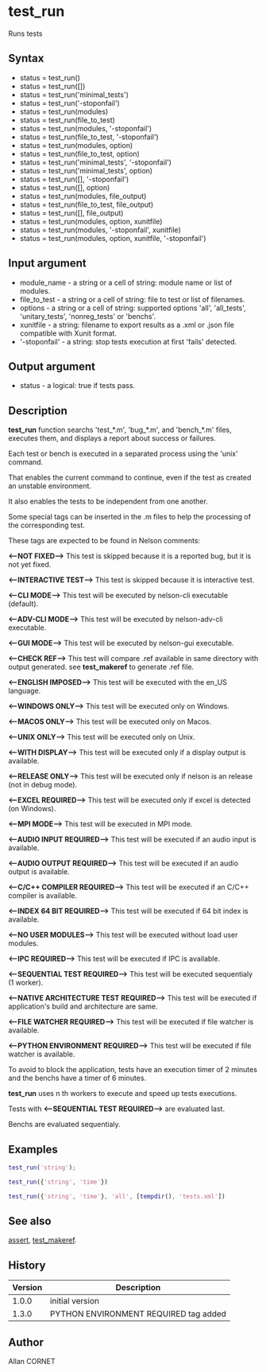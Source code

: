 # test_run

Runs tests

## Syntax

- status = test_run()
- status = test_run([])
- status = test_run('minimal_tests')
- status = test_run('-stoponfail')
- status = test_run(modules)
- status = test_run(file_to_test)
- status = test_run(modules, '-stoponfail')
- status = test_run(file_to_test, '-stoponfail')
- status = test_run(modules, option)
- status = test_run(file_to_test, option)
- status = test_run('minimal_tests', '-stoponfail')
- status = test_run('minimal_tests', option)
- status = test_run([], '-stoponfail')
- status = test_run([], option)
- status = test_run(modules, file_output)
- status = test_run(file_to_test, file_output)
- status = test_run([], file_output)
- status = test_run(modules, option, xunitfile)
- status = test_run(modules, '-stoponfail', xunitfile)
- status = test_run(modules, option, xunitfile, '-stoponfail')

## Input argument

- module_name - a string or a cell of string: module name or list of modules.
- file_to_test - a string or a cell of string: file to test or list of filenames.
- options - a string or a cell of string: supported options 'all', 'all_tests', 'unitary_tests', 'nonreg_tests' or 'benchs'.
- xunitfile - a string: filename to export results as a .xml or .json file compatible with Xunit format.
- '-stoponfail' - a string: stop tests execution at first 'fails' detected.

## Output argument

- status - a logical: true if tests pass.

## Description

  <p><b>test_run</b> function searchs 'test_*.m', 'bug_*.m', and 'bench_*.m' files, executes them, and displays a report about success or failures.</p>
  <p>Each test or bench is executed in a separated process using the 'unix' command.</p>
  <p>That enables the current command to continue, even if the test as created an unstable environment.</p>
  <p>It also enables the tests to be independent from one another.</p>
  <p>Some special tags can be inserted in the .m files to help the processing of the corresponding test.</p>
  <p>These tags are expected to be found in Nelson comments:</p>
  <p><b>&lt;--NOT FIXED--&gt;</b> This test is skipped because it is a reported bug, but it is not yet fixed. </p>
  <p><b>&lt;--INTERACTIVE TEST--&gt;</b> This test is skipped because it is interactive test.</p>
  <p><b>&lt;--CLI MODE--&gt;</b> This test will be executed by nelson-cli executable (default).</p>
  <p><b>&lt;--ADV-CLI MODE--&gt;</b> This test will be executed by nelson-adv-cli executable.</p>
  <p><b>&lt;--GUI MODE--&gt;</b> This test will be executed by nelson-gui executable.</p>
  <p><b>&lt;--CHECK REF--&gt;</b> This test will compare .ref available in same directory with output generated. see <b>test_makeref</b> to generate .ref file.</p>
  <p><b>&lt;--ENGLISH IMPOSED--&gt;</b> This test will be executed with the en_US language.</p>
  <p><b>&lt;--WINDOWS ONLY--&gt;</b> This test will be executed only on Windows.</p>
  <p><b>&lt;--MACOS ONLY--&gt;</b>  This test will be executed only on Macos.</p>
  <p><b>&lt;--UNIX ONLY--&gt;</b>  This test will be executed only on Unix.</p>
  <p><b>&lt;--WITH DISPLAY--&gt;</b> This test will be executed only if a display output is available.</p>
  <p><b>&lt;--RELEASE ONLY--&gt;</b> This test will be executed only if nelson is an release (not in debug mode).</p>
  <p><b>&lt;--EXCEL REQUIRED--&gt;</b> This test will be executed only if excel is detected (on Windows).</p>
  <p><b>&lt;--MPI MODE--&gt;</b> This test will be executed in MPI mode.</p>
  <p><b>&lt;--AUDIO INPUT REQUIRED--&gt;</b> This test will be executed if an audio input is available.</p>
  <p><b>&lt;--AUDIO OUTPUT REQUIRED--&gt;</b> This test will be executed if an audio output is available.</p>
  <p><b>&lt;--C/C++ COMPILER REQUIRED--&gt;</b> This test will be executed if an C/C++ compiler is available.</p>
  <p><b>&lt;--INDEX 64 BIT REQUIRED--&gt;</b> This test will be executed if 64 bit index is available.</p>
  <p><b>&lt;--NO USER MODULES--&gt;</b> This test will be executed without load user modules.</p>
  <p><b>&lt;--IPC REQUIRED--&gt;</b> This test will be executed if IPC is available.</p>
  <p><b>&lt;--SEQUENTIAL TEST REQUIRED--&gt;</b> This test will be executed sequentialy (1 worker).</p>
  <p><b>&lt;--NATIVE ARCHITECTURE TEST REQUIRED--&gt;</b> This test will be executed if application's build and architecture are same.</p>
  <p><b>&lt;--FILE WATCHER REQUIRED--&gt;</b> This test will be executed if file watcher is available.</p>
  <p/>
  <p><b>&lt;--PYTHON ENVIRONMENT REQUIRED--&gt;</b> This test will be executed if file watcher is available.</p>
  <p/>
  <p>To avoid to block the application, tests have an execution timer of 2 minutes and the benchs have a timer of 6 minutes.</p>
  <p><b>test_run</b> uses n th workers to execute and speed up tests executions.</p>
  <p>Tests with <b>&lt;--SEQUENTIAL TEST REQUIRED--&gt;</b> are evaluated last.</p>
  <p>Benchs are evaluated sequentialy.</p>

## Examples

```matlab
test_run('string');
```

```matlab
test_run({'string', 'time'})
```

```matlab
test_run({'string', 'time'}, 'all', [tempdir(), 'tests.xml'])
```

## See also

[assert](../assert_functions/assert.md), [test_makeref](test_makeref.md).

## History

| Version | Description                           |
| ------- | ------------------------------------- |
| 1.0.0   | initial version                       |
| 1.3.0   | PYTHON ENVIRONMENT REQUIRED tag added |

## Author

Allan CORNET
